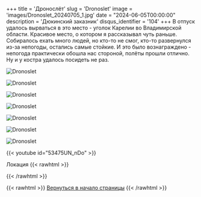 +++
title = 'Дронослёт'
slug = 'Dronoslet'
image = 'images/Dronoslet_20240705_1.jpg'
date = "2024-06-05T00:00:00"
description = 'Дюкинский заказник'
disqus_identifier = '104'
+++
В отпуск удалось вырваться в это место - уголок Карелии во Владимирской области. Красивое место, о котором я рассказывал чуть раньше. Собиралось ехать много людей, но кто-то не смог, кто-то развернулся из-за непогоды, остались самые стойкие. И это было вознаграждено - непогода практически обошла нас стороной, полёты прошли отлично. Ну и у костра удалось посидеть не раз.

![Dronoslet](/images/Dronoslet_20240705_2.jpg)

![Dronoslet](/images/Dronoslet_20240705_3.jpg)

![Dronoslet](/images/Dronoslet_20240705_4.jpg)

![Dronoslet](/images/Dronoslet_20240705_5.jpg)

![Dronoslet](/images/Dronoslet_20240705_6.jpg)

![Dronoslet](/images/Dronoslet_20240705_7.jpg)

![Dronoslet](/images/Dronoslet_20240705_8.jpg)

{{< youtube id="53475UN_nDo" >}}

Локация
{{< rawhtml >}}
<script type="text/javascript" charset="utf-8" async src="https://api-maps.yandex.ru/services/constructor/1.0/js/?um=constructor%3A1cf4ef218b7579bd46675aea4a1e4de18da04728f79b3916a596c68cc0be915f&amp;width=500&amp;height=400&amp;lang=ru_RU&amp;scroll=true"></script>
{{< /rawhtml >}}

{{< rawhtml >}}
<a href="#">Вернуться в начало страницы</a>
{{< /rawhtml >}}